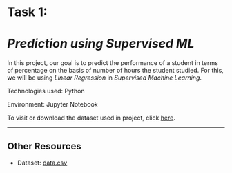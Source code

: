 # **Task 1:**
# ***Prediction using Supervised ML***
In this project, our goal is to predict the performance of a student in terms of percentage on the basis of number of hours the student studied. For this, we will be using *Linear Regression* in *Supervised Machine Learning*.

Technologies used: Python

Environment: Jupyter Notebook

To visit or download the dataset used in project, click [here](http://bit.ly/w-data).

---
## Other Resources
- Dataset: [data.csv](http://bit.ly/w-data)
